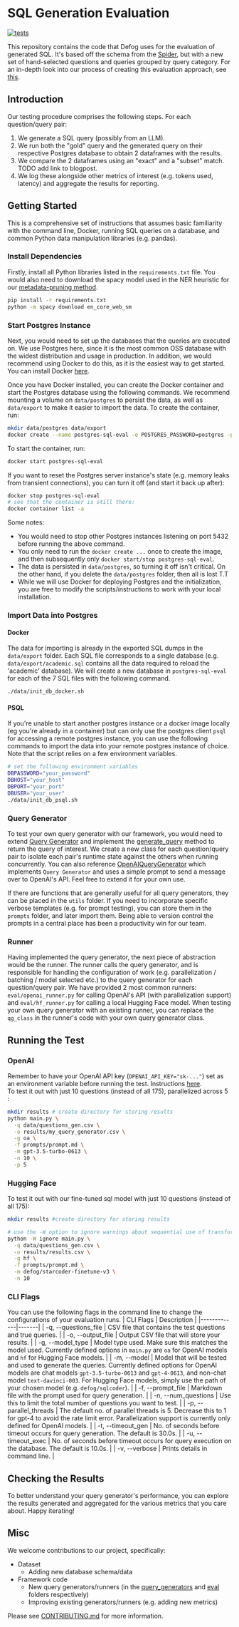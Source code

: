 # SQL Generation Evaluation

[![tests](https://github.com/defog-ai/sql-generation-evaluation/actions/workflows/main.yml/badge.svg)](https://github.com/defog-ai/sql-generation-evaluation/actions/workflows/main.yml)

This repository contains the code that Defog uses for the evaluation of generated SQL. It's based off the schema from the [Spider](https://github.com/taoyds/spider), but with a new set of hand-selected questions and queries grouped by query category. For an in-depth look into our process of creating this evaluation approach, see [this](https://defog.ai/blog/open-sourcing-sqleval/).

## Introduction

Our testing procedure comprises the following steps. For each question/query pair:
1. We generate a SQL query (possibly from an LLM).
2. We run both the "gold" query and the generated query on their respective Postgres database to obtain 2 dataframes with the results.
3. We compare the 2 dataframes using an "exact" and a "subset" match. TODO add link to blogpost.
4. We log these alongside other metrics of interest (e.g. tokens used, latency) and aggregate the results for reporting.

## Getting Started

This is a comprehensive set of instructions that assumes basic familiarity with the command line, Docker, running SQL queries on a database, and common Python data manipulation libraries (e.g. pandas).

### Install Dependencies

Firstly, install all Python libraries listed in the `requirements.txt` file. You would also need to download the spacy model used in the NER heuristic for our [metadata-pruning method](https://github.com/defog-ai/sql-eval/blob/main/utils/pruning.py).
```bash
pip install -r requirements.txt
python -m spacy download en_core_web_sm
```

### Start Postgres Instance

Next, you would need to set up the databases that the queries are executed on. We use Postgres here, since it is the most common OSS database with the widest distribution and usage in production. In addition, we would recommend using Docker to do this, as it is the easiest way to get started. You can install Docker [here](https://docs.docker.com/get-docker/). 

Once you have Docker installed, you can create the Docker container and start the Postgres database using the following commands. We recommend mounting a volume on `data/postgres` to persist the data, as well as `data/export` to make it easier to import the data. To create the container, run:

```bash
mkdir data/postgres data/export
docker create --name postgres-sql-eval -e POSTGRES_PASSWORD=postgres -p 5432:5432 -v $(pwd)/data/postgres:/var/lib/postgresql/data -v $(pwd)/data/export:/export postgres:14-alpine
```

To start the container, run:
```bash
docker start postgres-sql-eval
```

If you want to reset the Postgres server instance's state (e.g. memory leaks from transient connections), you can turn it off (and start it back up after):
```bash
docker stop postgres-sql-eval
# see that the container is still there:
docker container list -a
```

Some notes:
- You would need to stop other Postgres instances listening on port 5432 before running the above command.
- You only need to run the `docker create ...` once to create the image, and then subsequently only `docker start/stop postgres-sql-eval`. 
- The data is persisted in `data/postgres`, so turning it off isn't critical. On the other hand, if you delete the `data/postgres` folder, then all is lost T.T
- While we will use Docker for deploying Postgres and the initialization, you are free to modify the scripts/instructions to work with your local installation.


### Import Data into Postgres

#### Docker
The data for importing is already in the exported SQL dumps in the `data/export` folder. Each SQL file corresponds to a single database (e.g. `data/export/academic.sql` contains all the data required to reload the 'academic' database). We will create a new database in `postgres-sql-eval` for each of the 7 SQL files with the following command.

```bash
./data/init_db_docker.sh
```

#### PSQL
If you're unable to start another postgres instance or a docker image locally (eg you're already in a container) but can only use the postgres client `psql` for accessing a remote postgres instance, you can use the following commands to import the data into your remote postgres instance of choice. Note that the script relies on a few environment variables.

```bash
# set the following environment variables
DBPASSWORD="your_password"
DBHOST="your_host"
DBPORT="your_port"
DBUSER="your_user"
./data/init_db_psql.sh
```

### Query Generator

To test your own query generator with our framework, you would need to extend [Query Generator](query_generators/query_generator.py) and implement the [generate_query](query_generators/query_generator.py#L18) method to return the query of interest. We create a new class for each question/query pair to isolate each pair's runtime state against the others when running concurrently. You can also reference [OpenAIQueryGenerator](query_generators/openai.py) which implements `Query Generator` and uses a simple prompt to send a message over to OpenAI's API. Feel free to extend it for your own use.

If there are functions that are generally useful for all query generators, they can be placed in the `utils` folder. If you need to incorporate specific verbose templates (e.g. for prompt testing), you can store them in the `prompts` folder, and later import them. Being able to version control the prompts in a central place has been a productivity win for our team.

### Runner

Having implemented the query generator, the next piece of abstraction would be the runner. The runner calls the query generator, and is responsible for handling the configuration of work (e.g. parallelization / batching / model selected etc.) to the query generator for each question/query pair. We have provided 2 most common runners: `eval/openai_runner.py` for calling OpenAI's API (with parallelization support) and `eval/hf_runner.py` for calling a local Hugging Face model. When testing your own query generator with an existing runner, you can replace the `qg_class` in the runner's code with your own query generator class.

## Running the Test

### OpenAI
Remember to have your OpenAI API key (`OPENAI_API_KEY="sk-..."`) set as an environment variable before running the test. Instructions [here](https://help.openai.com/en/articles/5112595-best-practices-for-api-key-safety). <br> 
To test it out with just 10 questions (instead of all 175), parallelized across 5 :

```bash
mkdir results # create directory for storing results
python main.py \
  -q data/questions_gen.csv \
  -o results/my_query_generator.csv \
  -g oa \
  -f prompts/prompt.md \
  -m gpt-3.5-turbo-0613 \
  -n 10 \
  -p 5
```

### Hugging Face
To test it out with our fine-tuned sql model with just 10 questions (instead of all 175):

```bash
mkdir results #create directory for storing results

# use the -W option to ignore warnings about sequential use of transformers pipeline
python -W ignore main.py \
  -q data/questions_gen.csv \
  -o results/results.csv \
  -g hf \
  -f prompts/prompt.md \
  -m defog/starcoder-finetune-v3 \
  -n 10
```

### CLI Flags
You can use the following flags in the command line to change the configurations of your evaluation runs.
| CLI Flags     | Description |
|-------------|-------|
|  -q, --questions_file   |  CSV file that contains the test questions and true queries.   |
|  -o, --output_file   |  Output CSV file that will store your results.   |
|  -g, --model_type   |  Model type used. Make sure this matches the model used. Currently defined options in `main.py` are `oa` for OpenAI models and `hf` for Hugging Face models.   |
|  -m, --model   |  Model that will be tested and used to generate the queries. Currently defined options for OpenAI models are chat models `gpt-3.5-turbo-0613` and `gpt-4-0613`, and non-chat model `text-davinci-003`. For Hugging Face models, simply use the path of your chosen model (e.g. `defog/sqlcoder`).  |
|  -f, --prompt_file   |  Markdown file with the prompt used for query generation.  |
| -n, --num_questions  |  Use this to limit the total number of questions you want to test.  |
| -p, --parallel_threads  |  The default no. of parallel threads is 5. Decrease this to 1 for gpt-4 to avoid the rate limit error. Parallelization support is currently only defined for OpenAI models.  |
| -t, --timeout_gen  |  No. of seconds before timeout occurs for query generation. The default is 30.0s. |
| -u, --timeout_exec  |  No. of seconds before timeout occurs for query execution on the database. The default is 10.0s.  |
| -v, --verbose  |  Prints details in command line. |

## Checking the Results
To better understand your query generator's performance, you can explore the results generated and aggregated for the various metrics that you care about. Happy iterating!

## Misc

We welcome contributions to our project, specifically:
- Dataset
  - Adding new database schema/data
- Framework code
  - New query generators/runners (in the [query_generators](query_generators) and [eval](eval) folders respectively)
  - Improving existing generators/runners (e.g. adding new metrics)

Please see [CONTRIBUTING.md](https://github.com/defog-ai/sql-generation-evaluation/blob/main/CONTRIBUTING.md) for more information.